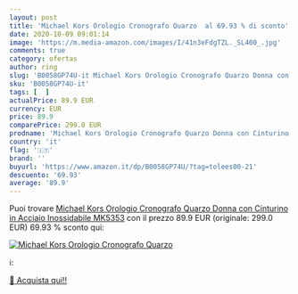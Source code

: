 ```yaml
---
layout: post
title: 'Michael Kors Orologio Cronografo Quarzo  al 69.93 % di sconto'
date: 2020-10-09 09:01:14
image: 'https://m.media-amazon.com/images/I/41n3eFdgTZL._SL400_.jpg'
comments: true
category: ofertas
author: ring
slug: 'B0058GP74U-it Michael Kors Orologio Cronografo Quarzo Donna con...'
sku: 'B0058GP74U-it'
tags: [  ]
actualPrice: 89.9 EUR
currency: EUR
price: 89.9
comparePrice: 299.0 EUR
prodname: 'Michael Kors Orologio Cronografo Quarzo Donna con Cinturino in Acciaio Inossidabile MK5353'
country: 'it'
flag: '🇮🇹'
brand: ''
buyurl: 'https://www.amazon.it/dp/B0058GP74U/?tag=tolees00-21'
descuento: '69.93'
average: '89.9'
---
```


Puoi trovare [Michael Kors Orologio Cronografo Quarzo Donna con Cinturino in Acciaio Inossidabile MK5353](https://www.amazon.it/dp/B0058GP74U/?tag=tolees00-21) con il prezzo 89.9 EUR (originale: 299.0 EUR) 69.93 % sconto qui:

[![Michael Kors Orologio Cronografo Quarzo ](https://m.media-amazon.com/images/I/41n3eFdgTZL._SL400_.jpg)](https://www.amazon.it/dp/B0058GP74U/?tag=tolees00-21)

ℹ️:


[🛒 Acquista qui!!](https://www.amazon.it/dp/B0058GP74U/?tag=tolees00-21)
